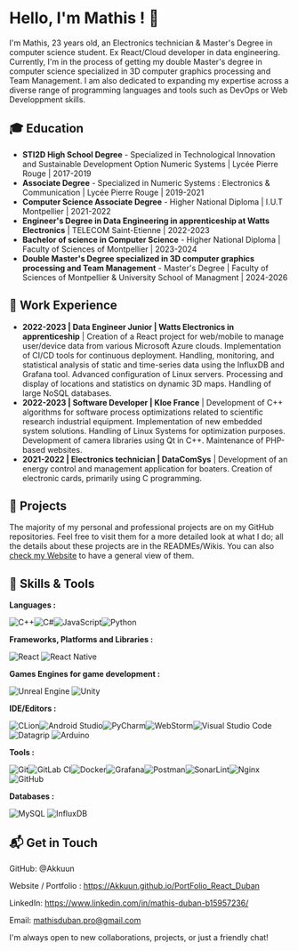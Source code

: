 # Hello, I'm Mathis ! 👋

I'm Mathis, 23 years old, an Electronics technician & Master's Degree in computer science student. Ex React/Cloud developer in data engineering.
Currently, I'm in the process of getting my double Master's degree in computer science specialized in 3D computer graphics processing and Team Management. I am also dedicated to expanding my expertise across a diverse range of programming languages and tools such as DevOps or Web Developpment skills.

## 🎓 Education
  - **STI2D High School Degree** - Specialized in Technological Innovation and Sustainable Development Option Numeric Systems | Lycée Pierre Rouge | 2017-2019
  - **Associate Degree** - Specialized in Numeric Systems : Electronics & Communication | Lycée Pierre Rouge | 2019-2021
  - **Computer Science  Associate Degree** - Higher National Diploma | I.U.T Montpellier | 2021-2022
  - **Engineer's Degree in Data Engineering in apprenticeship at Watts Electronics** | TELECOM Saint-Etienne | 2022-2023
  - **Bachelor of science in Computer Science** - Higher National Diploma | Faculty of Sciences of Montpellier | 2023-2024
 - **Double Master's Degree specialized in 3D computer graphics processing and Team Management** - Master's Degree | Faculty of Sciences of Montpellier & University School of Managment | 2024-2026

## 💼 Work Experience

  - **2022-2023 | Data Engineer Junior |  Watts Electronics in apprenticeship** | Creation of a React project for web/mobile to manage user/device data from various Microsoft Azure clouds. Implementation of CI/CD tools for continuous deployment. Handling, monitoring, and statistical analysis of static and time-series data using the InfluxDB and Grafana tool. Advanced configuration of Linux servers. Processing and display of locations and statistics on dynamic 3D maps. Handling of large NoSQL databases.
  - **2022-2023 | Software Developer | Kloe France** | Development of C++ algorithms for software process optimizations related to scientific research industrial equipment. Implementation of new embedded system solutions. Handling of Linux Systems for optimization purposes. Development of camera libraries using Qt in C++. Maintenance of PHP-based websites.
  - **2021-2022 | Electronics technician | DataComSys** | Development of an energy control and management application for boaters. Creation of electronic cards, primarily using C programming.

## 🚀 Projects
The majority of my personal and professional projects are on my GitHub repositories. Feel free to visit them for a more detailed look at what I do; all the details about these projects are in the READMEs/Wikis. You can also [check my Website](https://Akkuun.github.io/PortFolio_React_Duban) to have a general view of them.

## 🔧 Skills & Tools
**Languages :**

![C++](https://img.shields.io/badge/c++-%2300599C.svg?style=for-the-badge&logo=c%2B%2B&logoColor=white)![C#](https://img.shields.io/badge/c%23-%23239120.svg?style=for-the-badge&logo=c-sharp&logoColor=white)![JavaScript](https://img.shields.io/badge/javascript-%23323330.svg?style=for-the-badge&logo=javascript&logoColor=%23F7DF1E)![Python](https://img.shields.io/badge/python-3670A0?style=for-the-badge&logo=python&logoColor=ffdd54)

**Frameworks, Platforms and Libraries :**

![React](https://img.shields.io/badge/react-%2320232a.svg?style=for-the-badge&logo=react&logoColor=%2361DAFB) ![React Native](https://img.shields.io/badge/react_native-%2320232a.svg?style=for-the-badge&logo=react&logoColor=%2361DAFB)

**Games Engines for game development :**

![Unreal Engine](https://img.shields.io/badge/unrealengine-%23313131.svg?style=for-the-badge&logo=unrealengine&logoColor=white) ![Unity](https://img.shields.io/badge/unity-%23000000.svg?style=for-the-badge&logo=unity&logoColor=white)

**IDE/Editors :**

![CLion](https://img.shields.io/badge/CLion-black?style=for-the-badge&logo=clion&logoColor=white)![Android Studio](https://img.shields.io/badge/Android%20Studio-3DDC84.svg?style=for-the-badge&logo=android-studio&logoColor=white)![PyCharm](https://img.shields.io/badge/pycharm-143?style=for-the-badge&logo=pycharm&logoColor=black&color=black&labelColor=green)![WebStorm](https://img.shields.io/badge/webstorm-143?style=for-the-badge&logo=webstorm&logoColor=white&color=black)![Visual Studio Code](https://img.shields.io/badge/Visual%20Studio%20Code-0078d7.svg?style=for-the-badge&logo=visual-studio-code&logoColor=white) ![Datagrip](https://img.shields.io/badge/DataGrip-000000.svg?style=for-the-badge&logo=DataGrip&logoColor=white) ![Arduino](https://img.shields.io/badge/-Arduino-00979D?style=for-the-badge&logo=Arduino&logoColor=white)


**Tools :**

![Git](https://img.shields.io/badge/git-%23F05033.svg?style=for-the-badge&logo=git&logoColor=white)![GitLab CI](https://img.shields.io/badge/gitlab%20ci-%23181717.svg?style=for-the-badge&logo=gitlab&logoColor=white)![Docker](https://img.shields.io/badge/docker-%230db7ed.svg?style=for-the-badge&logo=docker&logoColor=white)![Grafana](https://img.shields.io/badge/grafana-%23F46800.svg?style=for-the-badge&logo=grafana&logoColor=white)![Postman](https://img.shields.io/badge/Postman-FF6C37?style=for-the-badge&logo=postman&logoColor=white)![SonarLint](https://img.shields.io/badge/SonarLint-CB2029?style=for-the-badge&logo=SONARLINT&logoColor=white)![Nginx](https://img.shields.io/badge/nginx-%23009639.svg?style=for-the-badge&logo=nginx&logoColor=white)![GitHub](https://img.shields.io/badge/github-%23121011.svg?style=for-the-badge&logo=github&logoColor=white)

**Databases :** 

![MySQL](https://img.shields.io/badge/mysql-%2300f.svg?style=for-the-badge&logo=mysql&logoColor=white) ![InfluxDB](https://img.shields.io/badge/InfluxDB-22ADF6?style=for-the-badge&logo=InfluxDB&logoColor=white)

## 📬 Get in Touch

GitHub: @Akkuun

Website / Portfolio : https://Akkuun.github.io/PortFolio_React_Duban

LinkedIn: https://www.linkedin.com/in/mathis-duban-b15957236/

Email: mathisduban.pro@gmail.com


I'm always open to new collaborations, projects, or just a friendly chat!

